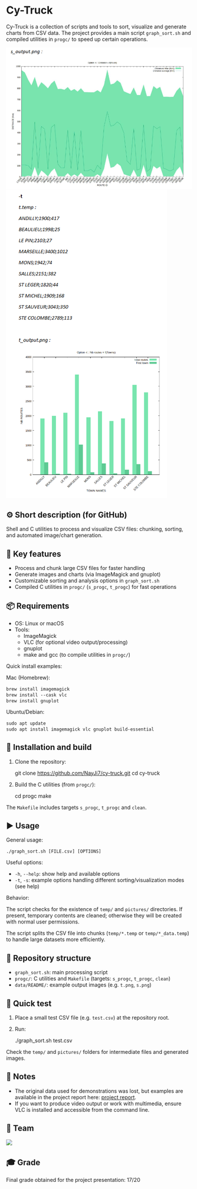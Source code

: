 
# Cy-Truck

Cy-Truck is a collection of scripts and tools to sort, visualize and generate charts from CSV data. The project provides a main script `graph_sort.sh` and compiled utilities in `progc/` to speed up certain operations.

![Output example](./data/README/s.png)
![Output example](./data/README/t.png)

## ⚙️ Short description (for GitHub)

Shell and C utilities to process and visualize CSV files: chunking, sorting, and automated image/chart generation.

## 🚀 Key features

- Process and chunk large CSV files for faster handling
- Generate images and charts (via ImageMagick and gnuplot)
- Customizable sorting and analysis options in `graph_sort.sh`
- Compiled C utilities in `progc/` (`s_progc`, `t_progc`) for fast operations

## 📦 Requirements

- OS: Linux or macOS
- Tools:
  - ImageMagick
  - VLC (for optional video output/processing)
  - gnuplot
  - make and gcc (to compile utilities in `progc/`)

Quick install examples:

Mac (Homebrew):

    brew install imagemagick
    brew install --cask vlc
    brew install gnuplot

Ubuntu/Debian:

    sudo apt update
    sudo apt install imagemagick vlc gnuplot build-essential

## 🔧 Installation and build

1. Clone the repository:

    git clone https://github.com/NayJi7/cy-truck.git
    cd cy-truck

2. Build the C utilities (from `progc/`):

    cd progc
    make

The `Makefile` includes targets `s_progc`, `t_progc` and `clean`.

## ▶️ Usage

General usage:

    ./graph_sort.sh [FILE.csv] [OPTIONS]

Useful options:
- `-h`, `--help`: show help and available options
- `-t`, `-s`: example options handling different sorting/visualization modes (see help)

Behavior:

The script checks for the existence of `temp/` and `pictures/` directories. If present, temporary contents are cleaned; otherwise they will be created with normal user permissions.

The script splits the CSV file into chunks (`temp/*.temp` or `temp/*_data.temp`) to handle large datasets more efficiently.

## 📁 Repository structure

- `graph_sort.sh`: main processing script
- `progc/`: C utilities and `Makefile` (targets: `s_progc`, `t_progc`, `clean`)
- `data/README/`: example output images (e.g. `t.png`, `s.png`)

## 🧪 Quick test

1. Place a small test CSV file (e.g. `test.csv`) at the repository root.
2. Run:

    ./graph_sort.sh test.csv

Check the `temp/` and `pictures/` folders for intermediate files and generated images.

## 📝 Notes

- The original data used for demonstrations was lost, but examples are available in the project report here: [project report](https://github.com/NayJi7/cy-truck/blob/main/Group_review.pdf).
- If you want to produce video output or work with multimedia, ensure VLC is installed and accessible from the command line.

## 👥 Team

<a href="https://github.com/NayJi7/cy-truck/graphs/contributors">
    <img src="https://contrib.rocks/image?repo=NayJi7/cy-truck&refresh=true" />
</a>

## 🎓 Grade

Final grade obtained for the project presentation: 17/20
